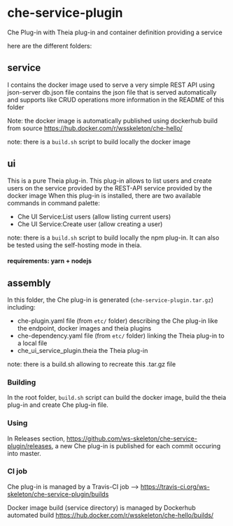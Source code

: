 # che-service-plugin
Che Plug-in with Theia plug-in and container definition providing a service


here are the different folders:

## service
I contains the docker image used to serve a very simple REST API using json-server
db.json file contains the json file that is served automatically and supports like CRUD operations
more information in the README of this folder

Note: the docker image is automatically published using dockerhub build from source
https://hub.docker.com/r/wsskeleton/che-hello/

note: there is a `build.sh` script to build locally the docker image

## ui
This is a pure Theia plug-in. This plug-in allows to list users and create users on the service provided by the REST-API service provided by the docker image
When this plug-in is installed, there are two available commands in command palette:
- Che UI Service:List users (allow listing current users)
- Che UI Service:Create user (allow creating a user)


note: there is a `build.sh` script to build locally the npm plug-in. It can also be tested using the self-hosting mode in theia.

#### requirements: yarn + nodejs

## assembly

In this folder, the Che plug-in is generated (`che-service-plugin.tar.gz`) including:
- che-plugin.yaml file (from `etc/` folder) describing the Che plug-in like the endpoint, docker images and theia plugins
- che-dependency.yaml file (from `etc/` folder) linking the Theia plug-in to a local file
- che_ui_service_plugin.theia the Theia plug-in

note: there is a build.sh allowing to recreate this .tar.gz file


### Building

In the root folder, `build.sh` script can build the docker image, build the theia plug-in and create Che plug-in file.

### Using

In Releases section, https://github.com/ws-skeleton/che-service-plugin/releases, a new Che plug-in is published for each commit occuring into master.

### CI job
Che plug-in is managed by a Travis-CI job
--> https://travis-ci.org/ws-skeleton/che-service-plugin/builds

Docker image build (service directory) is managed by Dockerhub automated build
https://hub.docker.com/r/wsskeleton/che-hello/builds/







